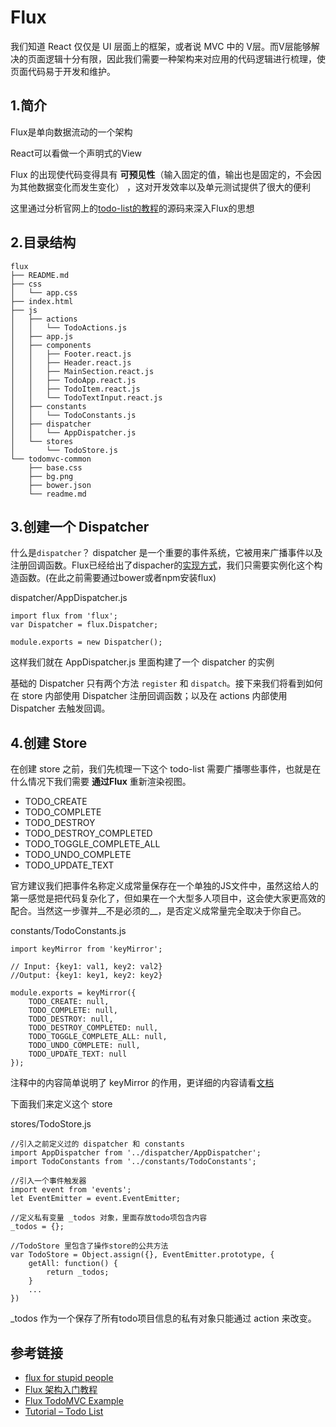 # Flux

我们知道 React 仅仅是 UI 层面上的框架，或者说 MVC 中的 V层。而V层能够解决的页面逻辑十分有限，因此我们需要一种架构来对应用的代码逻辑进行梳理，使页面代码易于开发和维护。

## 1.简介

Flux是单向数据流动的一个架构

React可以看做一个声明式的View

Flux 的出现使代码变得具有 __可预见性__（输入固定的值，输出也是固定的，不会因为其他数据变化而发生变化） ，这对开发效率以及单元测试提供了很大的便利

这里通过分析官网上的[todo-list的教程](http://facebook.github.io/flux/docs/todo-list.html#content)的源码来深入Flux的思想

## 2.目录结构

    flux
    ├── README.md
    ├── css
    │   └── app.css
    ├── index.html
    ├── js
    │   ├── actions
    │   │   └── TodoActions.js
    │   ├── app.js
    │   ├── components
    │   │   ├── Footer.react.js
    │   │   ├── Header.react.js
    │   │   ├── MainSection.react.js
    │   │   ├── TodoApp.react.js
    │   │   ├── TodoItem.react.js
    │   │   └── TodoTextInput.react.js
    │   ├── constants
    │   │   └── TodoConstants.js
    │   ├── dispatcher
    │   │   └── AppDispatcher.js
    │   └── stores
    │       └── TodoStore.js
    └── todomvc-common
        ├── base.css
        ├── bg.png
        ├── bower.json
        └── readme.md


## 3.创建一个 __Dispatcher__

什么是`dispatcher`？
dispatcher 是一个重要的事件系统，它被用来广播事件以及注册回调函数。Flux已经给出了dispacher的[实现方式](http://facebook.github.io/flux/docs/todo-list.html#creating-a-dispatcher)，我们只需要实例化这个构造函数。(在此之前需要通过bower或者npm安装flux)

dispatcher/AppDispatcher.js

    import flux from 'flux';
    var Dispatcher = flux.Dispatcher;

    module.exports = new Dispatcher();

这样我们就在 AppDispatcher.js 里面构建了一个 dispatcher 的实例

基础的 Dispatcher 只有两个方法 `register` 和 `dispatch`。接下来我们将看到如何在 store 内部使用 Dispatcher 注册回调函数；以及在 actions 内部使用 Dispatcher 去触发回调。

## 4.创建 __Store__

在创建 store 之前，我们先梳理一下这个 todo-list 需要广播哪些事件，也就是在什么情况下我们需要 __通过Flux__ 重新渲染视图。

- TODO_CREATE
- TODO_COMPLETE
- TODO_DESTROY
- TODO_DESTROY_COMPLETED
- TODO_TOGGLE_COMPLETE_ALL
- TODO_UNDO_COMPLETE
- TODO_UPDATE_TEXT

官方建议我们把事件名称定义成常量保存在一个单独的JS文件中，虽然这给人的第一感觉是把代码复杂化了，但如果在一个大型多人项目中，这会使大家更高效的配合。当然这一步骤并__不是必须的__，是否定义成常量完全取决于你自己。

constants/TodoConstants.js

    import keyMirror from 'keyMirror';

    // Input: {key1: val1, key2: val2}
    //Output: {key1: key1, key2: key2}

    module.exports = keyMirror({
        TODO_CREATE: null,
        TODO_COMPLETE: null,
        TODO_DESTROY: null,
        TODO_DESTROY_COMPLETED: null,
        TODO_TOGGLE_COMPLETE_ALL: null,
        TODO_UNDO_COMPLETE: null,
        TODO_UPDATE_TEXT: null
    });

注释中的内容简单说明了 keyMirror 的作用，更详细的内容请看[文档](https://www.npmjs.com/package/keymirror)

下面我们来定义这个 store  

stores/TodoStore.js  

    //引入之前定义过的 dispatcher 和 constants
    import AppDispatcher from '../dispatcher/AppDispatcher';
    import TodoConstants from '../constants/TodoConstants';

    //引入一个事件触发器
    import event from 'events';
    let EventEmitter = event.EventEmitter;

    //定义私有变量 _todos 对象，里面存放todo项包含内容
    _todos = {};

    //TodoStore 里包含了操作store的公共方法
    var TodoStore = Object.assign({}, EventEmitter.prototype, {
        getAll: function() {
            return _todos;
        }
        ...
    })

_todos 作为一个保存了所有todo项目信息的私有对象只能通过 action 来改变。

## 参考链接

- [flux for stupid people](http://blog.andrewray.me/flux-for-stupid-people/)
- [Flux 架构入门教程](http://www.ruanyifeng.com/blog/2016/01/flux.html)
- [Flux TodoMVC Example](https://github.com/facebook/flux/tree/master/examples/flux-todomvc)
- [Tutorial – Todo List](http://facebook.github.io/flux/docs/todo-list.html#content)
